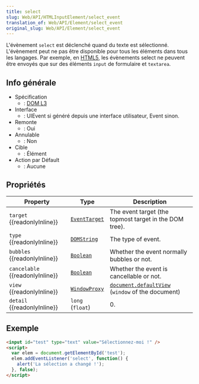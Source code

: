 ```yaml
---
title: select
slug: Web/API/HTMLInputElement/select_event
translation_of: Web/API/Element/select_event
original_slug: Web/API/Element/select_event
---
```


L'évènement `select` est déclenché quand du texte est sélectionné. L'évènement peut ne pas être disponible pour tous les éléments dans tous les langages. Par exemple, en [HTML5](http://www.w3.org/TR/DOM-Level-3-Events/#references-HTML5), les évènements select ne peuvent être envoyés que sur des éléments `input` de formulaire et `textarea`.

## Info générale

- Spécification
  - : [DOM L3](http://www.w3.org/TR/DOM-Level-3-Events/#event-type-select)
- Interface
  - : UIEvent si généré depuis une interface utilisateur, Event sinon.
- Remonte
  - : Oui
- Annulable
  - : Non
- Cible
  - : Élément
- Action par Défault
  - : Aucune

## Propriétés

| Property                              | Type                                             | Description                                                                                   |
| ------------------------------------- | ------------------------------------------------ | --------------------------------------------------------------------------------------------- |
| `target` {{readonlyInline}}     | [`EventTarget`](/fr/docs/Web/API/EventTarget) | The event target (the topmost target in the DOM tree).                                        |
| `type` {{readonlyInline}}       | [`DOMString`](/fr/docs/Web/API/DOMString)     | The type of event.                                                                            |
| `bubbles` {{readonlyInline}}    | [`Boolean`](/fr/docs/Web/API/Boolean)         | Whether the event normally bubbles or not.                                                    |
| `cancelable` {{readonlyInline}} | [`Boolean`](/fr/docs/Web/API/Boolean)         | Whether the event is cancellable or not.                                                      |
| `view` {{readonlyInline}}       | [`WindowProxy`](/fr/docs/Web/API/WindowProxy) | [`document.defaultView`](/fr/docs/Web/API/Document/defaultView) (`window` of the document) |
| `detail` {{readonlyInline}}     | `long` (`float`)                                 | 0.                                                                                            |

## Exemple

```html
<input id="test" type="text" value="Sélectionnez-moi !" />
<script>
  var elem = document.getElementById('test');
  elem.addEventListener('select', function() {
    alert('La sélection a changé !');
  }, false);
</script>
```
